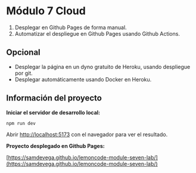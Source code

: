 # Módulo 7 Cloud
1. Desplegar en Github Pages de forma manual.
2. Automatizar el despliegue en Github Pages usando Github Actions.

## Opcional
* Desplegar la página en un dyno gratuito de Heroku, usando despliegue por git.
* Desplegar automáticamente usando Docker en Heroku.

## Información del proyecto
**Iniciar el servidor de desarrollo local:**

```bash
npm run dev
```

Abrir [http://localhost:5173](http://localhost:5173) con el navegador para ver el resultado.

**Proyecto desplegado en Github Pages:**  

[https://samdevega.github.io/lemoncode-module-seven-lab/](https://samdevega.github.io/lemoncode-module-seven-lab/)
